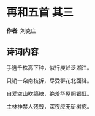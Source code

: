 # 再和五首  其三

**作者**: 刘克庄

## 诗词内容

手选千株高下种，似行庾岭泛湘江。

只销一朵南枝拆，尽受群花北面降。

自爱空山吹缟袂，绝羞华屋照银釭。

主林神禁人残毁，深夜应无斫树庞。

